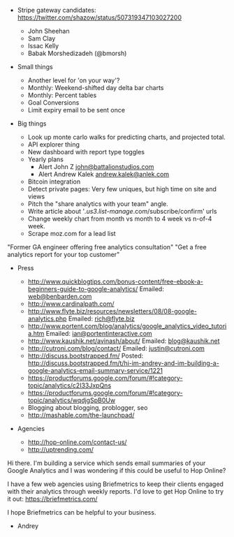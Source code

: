 * Stripe gateway candidates: https://twitter.com/shazow/status/507319347103027200
  * John Sheehan
  * Sam Clay
  * Issac Kelly
  * Babak Morshedizadeh (@bmorsh)


* Small things
    * Another level for 'on your way'?
    * Monthly: Weekend-shifted day delta bar charts
    * Monthly: Percent tables
    * Goal Conversions
    * Limit expiry email to be sent once

* Big things
    * Look up monte carlo walks for predicting charts, and projected total.
    * API explorer thing
    * New dashboard with report type toggles
    * Yearly plans
        * Alert  John Z <john@battalionstudios.com>
        * Alert Andrew Kalek <andrew.kalek@anlek.com>
    * Bitcoin integration
    * Detect private pages: Very few uniques, but high time on site and views
    * Pitch the "share analytics with your team" angle.
    * Write article about '*.us3.list-manage*.com/subscribe/confirm' urls
    * Change weekly chart from month vs month to 4 week vs n-of-4 week.
    * Scrape moz.com for a lead list

"Former GA engineer offering free analytics consultation"
"Get a free analytics report for your top customer"

* Press
    * http://www.quickblogtips.com/bonus-content/free-ebook-a-beginners-guide-to-google-analytics/
      Emailed: web@benbarden.com
    * http://www.cardinalpath.com/
    * http://www.flyte.biz/resources/newsletters/08/08-google-analytics.php
      Emailed: rich@flyte.biz
    * http://www.portent.com/blog/analytics/google_analytics_video_tutoria.htm
      Emailed: ian@portentinteractive.com
    * http://www.kaushik.net/avinash/about/
      Emailed: blog@kaushik.net
    * http://cutroni.com/blog/contact/
      Emailed: justin@cutroni.com
    * http://discuss.bootstrapped.fm/
      Posted: http://discuss.bootstrapped.fm/t/hi-im-andrey-and-im-building-a-google-analytics-email-summary-service/1221
    * https://productforums.google.com/forum/#!category-topic/analytics/c2I33JxpQns
    * https://productforums.google.com/forum/#!category-topic/analytics/wqdjgSpB0Uw
    * Blogging about blogging, problogger, seo
    * http://mashable.com/the-launchpad/


* Agencies
    * http://hop-online.com/contact-us/
    * http://uptrending.com/


>>>
Hi there. I'm building a service which sends email summaries of your Google Analytics and I was wondering if this could be useful to Hop Online?

I have a few web agencies using Briefmetrics to keep their clients engaged with their analytics through weekly reports. I'd love to get Hop Online to try it out: https://briefmetrics.com/

I hope Briefmetrics can be helpful to your business.
- Andrey

